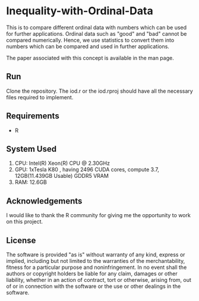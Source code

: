 # Inequality-with-Ordinal-Data

This is to compare different ordinal data with numbers which can be used for further applications. 
Ordinal data such as "good" and "bad" cannot be compared numerically. Hence, we use statistics to convert them into numbers which can be compared and used in further applications.

The paper associated with this concept is available in the man page.

## Run

Clone the repository.
The iod.r or the iod.rproj should have all the necessary files required to implement.

## Requirements
- R

## System Used
1. CPU: Intel(R) Xeon(R) CPU @ 2.30GHz
2. GPU: 1xTesla K80 , having 2496 CUDA cores, compute 3.7,  12GB(11.439GB Usable) GDDR5  VRAM
3. RAM: 12.6GB

## Acknowledgements
I would like to thank the R community for giving me the opportunity to work on this project.

## License
The software is provided "as is" without warranty of any kind, express or implied, including but not limited to the warranties of the merchantability, fitness for a particular purpose and noninfringement. In no event shall the authors or copyright holders be liable for any claim, damages or other liability, whether in an action of contract, tort or otherwise, arising from, out of or in connection with the software or the use or other dealings in the software.
